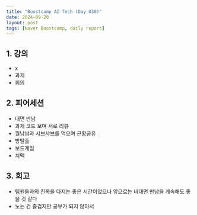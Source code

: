 ```yaml
---
title: "Boostcamp AI Tech (Day 030)"
date: 2024-09-20
layout: post
tags: [Naver Boostcamp, daily report]
---
```

## 1. 강의
- x
- 과제
- 회의

## 2. 피어세션
- 대면 만남
- 과제 코드 보며 서로 리뷰
- 월남쌈과 샤브샤브를 먹으며 근황공유
- 방탈출
- 보드게임
- 치맥



## 3. 회고
- 팀원들과의 친목을 다지는 좋은 시간이었으나 앞으로는 비대면 만남을 계속해도 좋을 것 같다
- 노는 건 즐겁지만 공부가 되지 않아서
